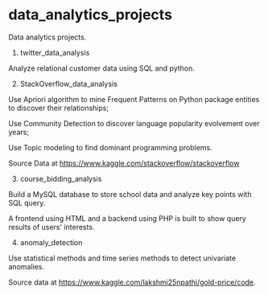 # data_analytics_projects

Data analytics projects.

1. twitter_data_analysis

Analyze relational customer data using SQL and python.

2. StackOverflow_data_analysis

Use Apriori algorithm to mine Frequent Patterns on Python package entities to discover their relationships; 

Use Community Detection to discover language popularity evolvement over years;

Use Topic modeling to find dominant programming problems.

Source Data at https://www.kaggle.com/stackoverflow/stackoverflow

3. course_bidding_analysis

Build a MySQL database to store school data and analyze key points with SQL query. 

A frontend using HTML and a backend using PHP is built to show query results of users' interests.

4. anomaly_detection

Use statistical methods and time series methods to detect univariate anomalies.

Source data at https://www.kaggle.com/lakshmi25npathi/gold-price/code.
